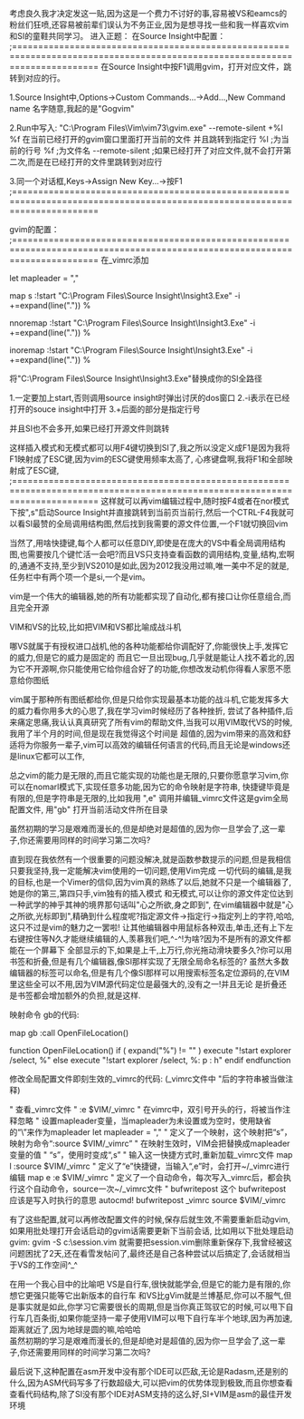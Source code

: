 考虑良久我才决定发这一贴,因为这是一个费力不讨好的事,容易被VS和eamcs的粉丝们狂喷,还容易被前辈们误认为不务正业,因为是想寻找一些和我一样喜欢vim和SI的童鞋共同学习。
进入正题：
在Source Insight中配置：
;============================================================================================================================
在Source Insight中按F1调用gvim，打开对应文件，跳转到对应的行。

1.Source Insight中,Options->Custom Commands...->Add...,New Command name 名字随意,我起的是"Gogvim"

2.Run中写入: "C:\Program Files\Vim\vim73\gvim.exe" --remote-silent +%l %f
在当前已经打开的gvim窗口里面打开当前的文件
并且跳转到指定行 
%l ;为当前的行号
%f ;为文件名
--remote-silent ;如果已经打开了对应文件,就不会打开第二次,而是在已经打开的文件里跳转到对应行

3.同一个对话框,Keys->Assign New Key...->按F1
;============================================================================================================================

gvim的配置：
;============================================================================================================================
在_vimrc添加

let mapleader = ","

map <silent> <leader>s :!start "C:\Program Files\Source Insight\Insight3.Exe" -i +<C-R>=expand(line("."))<CR> %<CR> 

nnoremap <silent> <F4> :!start "C:\Program Files\Source Insight\Insight3.Exe" -i +<C-R>=expand(line("."))<CR> %<CR>

inoremap <silent> <F4> <ESC>:!start "C:\Program Files\Source Insight\Insight3.Exe" -i +<C-R>=expand(line("."))<CR> %<CR>

将"C:\Program Files\Source Insight\Insight3.Exe"替换成你的SI全路径

1.一定要加上start,否则调用source insight时弹出讨厌的dos窗口
2.-i表示在已经打开的souce insight中打开
3.+后面的部分是指定行号

并且SI也不会多开,如果已经打开源文件则跳转

这样插入模式和无模式都可以用F4键切换到SI了,我之所以没定义成F1是因为我将F1映射成了ESC键,因为vim的ESC键使用频率太高了,
心疼键盘啊,我将F1和<CTRL-ENTER>全部映射成了ESC键,
;============================================================================================================================
这样就可以再vim编辑过程中,随时按F4或者在nor模式下按",s"启动Source Insight并直接跳转到当前页当前行,然后一个CTRL-F4我就可以看SI最赞的全局调用结构图,然后找到我需要的源文件位置,一个F1就切换回vim

当然了,用啥快捷键,每个人都可以任意DIY,即使是在庞大的VS中看全局调用结构图,也需要按几个键忙活一会吧?而且VS只支持查看函数的调用结构,变量,结构,宏啊的,通通不支持,至少到VS2010是如此,因为2012我没用过嘛,唯一美中不足的就是,任务栏中有两个项一个是si,一个是vim。

vim是一个伟大的编辑器,她的所有功能都实现了自动化,都有接口让你任意组合,而且完全开源

VIM和VS的比较,比如把VIM和VS都比喻成战斗机

哪VS就属于有授权进口战机,他的各种功能都给你调配好了,你能很快上手,发挥它的威力,但是它的威力是固定的
而且它一旦出现bug,几乎就是能让人找不着北的,因为它不开源啊,你只能使用它给你组合好了的功能,你想改发动机你得看人家愿不愿意给你图纸



vim属于那种所有图纸都给你,但是只给你实现最基本功能的战斗机,它能发挥多大的威力看你用多大的心思了,我在学习vim时候经历了各种挫折,
尝试了各种插件,后来痛定思痛,我认认真真研究了所有vim的帮助文件,当我可以用VIM取代VS的时候,我用了半个月的时间,但是现在我觉得这个时间是
超值的,因为vim带来的高效和舒适将为你服务一辈子,vim可以高效的编辑任何语言的代码,而且无论是windows还是linux它都可以工作,

总之vim的能力是无限的,而且它能实现的功能也是无限的,只要你愿意学习vim,你可以在nomarl模式下,实现任意多功能,因为它的命令映射是字符串,
快捷键毕竟是有限的,但是字符串是无限的,比如我用 
",e" 调用并编辑_vimrc文件这是gvim全局配置文件, 
用"gb" 打开当前活动文件所在目录

虽然初期的学习是艰难而漫长的,但是却绝对是超值的,因为你一旦学会了,这一辈子,你还需要用同样的时间学习第二次吗?

直到现在我依然有一个很重要的问题没解决,就是函数参数提示的问题,但是我相信只要我坚持,我一定能解决vim使用的一切问题,使用Vim完成
一切代码的编辑,是我的目标,也是一个Vimer的信仰,因为vim真的熟练了以后,她就不只是一个编辑器了,她是你的第三,第四只手,vim独有的插入模式
和无模式,可以让你的源文件定位达到一种武学的神乎其神的境界那句话叫"心之所欲,身之即到",
在vim编辑器中就是"心之所欲,光标即到",精确到什么程度呢?指定源文件->指定行->指定列上的字符,哈哈,这只不过是vim的魅力之一罢啦!
让其他编辑器中用鼠标各种双击,单击,还有上下左右键按住等N久才能继续编辑的人,羡慕我们吧,^-^!为啥?因为不是所有的源文件都能在一个屏幕下
全部显示的下,如果是上千,上万行,你光拖动滑块要多久?你可以用书签和折叠,但是有几个编辑器,像SI那样实现了无限全局命名标签的?
虽然大多数编辑器的标签可以命名,但是有几个像SI那样可以用搜索标签名定位源码的,在VIM里这些全可以不用,因为VIM源代码定位是最强大的,没有之一!并且无论
是折叠还是书签都会增加额外的负担,就是这样.


映射命令 gb的代码:

map gb <ESC>:call OpenFileLocation()<CR> 

function OpenFileLocation() 
if ( expand("%") != "" ) 
execute "!start explorer /select, %" 
else 
execute "!start explorer /select, %: p : h" 
endif 
endfunction 

修改全局配置文件即刻生效的_vimrc的代码: (_vimrc文件中 "后的字符串被当做注释)

"	查看_vimrc文件
"	:e $VIM/_vimrc
"	在vimrc中，双引号开头的行，将被当作注释忽略
"	设置mapleader变量，当mapleader为未设置或为空时，使用缺省的“\”来作为mapleader
let mapleader = ","
"	定义了一个映射，这个映射把“<leader>s”，映射为命令“:source $VIM/_vimrc<cr>”
"	在映射生效时，VIM会把<Leader>替换成mapleader变量的值
"	“<leader>s”，使用时变成“,s”
"	输入这一快捷方式时,重新加载_vimrc文件
map <silent> <leader>l :source $VIM/_vimrc<cr>
"	定义了“<leader>e”快捷键，当输入“,e”时，会打开~/_vimrc进行编辑
map <silent> <leader>e :e $VIM/_vimrc<cr>
"	定义了一个自动命令，每次写入_vimrc后，都会执行这个自动命令，source一次~/_vimrc文件
"	bufwritepost 这个 bufwritepost 应该是写入时执行的意思
autocmd! bufwritepost _vimrc source $VIM/_vimrc

有了这些配置,就可以再修改配置文件的时候,保存后就生效,不需要重新启动gvim,如果用批处理打开会话启动的gvim话需要更新下当前会话,
比如用以下批处理启动gvim:
gvim -S c:\session.vim
就需要把session.vim删除重新保存下,我曾经被这问题困扰了2天,还在看雪发帖问了,最终还是自己各种尝试以后搞定了,会话就相当于VS的工作空间^_^

在用一个我心目中的比喻吧
    VS是自行车,很快就能学会,但是它的能力是有限的,你想它更强只能等它出新版本的自行车
    和VS比gVim就是兰博基尼,你可以不服气,但是事实就是如此,你学习它需要很长的周期,但是当你真正驾驭它的时候,可以甩下自行车几百条街,如果你能坚持一辈子使用VIM可以甩下自行车半个地球,因为再加速,距离就近了,因为地球是圆的嘛,哈哈哈        
虽然初期的学习是艰难而漫长的,但是却绝对是超值的,因为你一旦学会了,这一辈子,你还需要用同样的时间学习第二次吗?



最后说下,这种配置在asm开发中没有那个IDE可以匹敌,无论是Radasm,还是别的什么,因为ASM代码写多了行数超级大,可以把vim的优势体现到极致,而且你想查看查看代码结构,除了SI没有那个IDE对ASM支持的这么好,SI+VIM是asm的最佳开发环境

